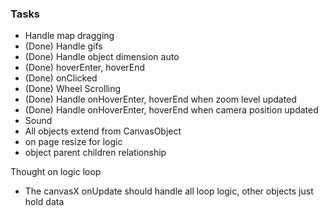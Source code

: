 ### Tasks

- Handle map dragging
- (Done) Handle gifs
- (Done) Handle object dimension auto
- (Done) hoverEnter, hoverEnd
- (Done) onClicked
- (Done) Wheel Scrolling
- (Done) Handle onHoverEnter, hoverEnd when zoom level updated
- (Done) Handle onHoverEnter, hoverEnd when camera position updated
- Sound
- All objects extend from CanvasObject
- on page resize for logic
- object parent children relationship

Thought on logic loop

- The canvasX onUpdate should handle all loop logic, other objects just hold data
